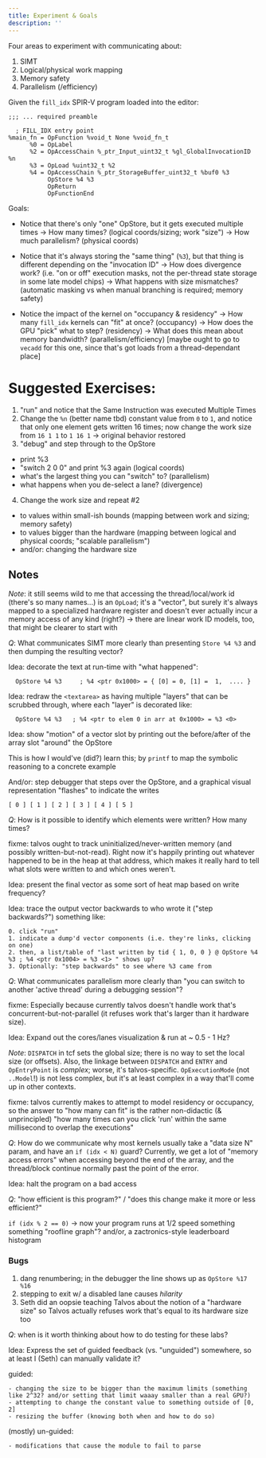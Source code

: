 ```yaml
---
title: Experiment & Goals
description: ''
---
```


Four areas to experiment with communicating about:

1. SIMT
2. Logical/physical work mapping
3. Memory safety
4. Parallelism (/efficiency)


Given the `fill_idx` SPIR-V program loaded into the editor:


```
;;; ... required preamble

  ; FILL_IDX entry point
%main_fn = OpFunction %void_t None %void_fn_t
      %0 = OpLabel
      %2 = OpAccessChain %_ptr_Input_uint32_t %gl_GlobalInvocationID %n
      %3 = OpLoad %uint32_t %2
      %4 = OpAccessChain %_ptr_StorageBuffer_uint32_t %buf0 %3
           OpStore %4 %3
           OpReturn
           OpFunctionEnd
```

Goals:

- Notice that there's only "one" OpStore, but it gets executed multiple times
  -> How many times? (logical coords/sizing; work "size")
  -> How much parallelism? (physical coords)

- Notice that it's always storing the "same thing" (`%3`), but that thing is different depending on the "invocation ID"
  -> How does divergence work? (i.e. "on or off" execution masks, not the per-thread state storage in some late model chips)
  -> What happens with size mismatches? (automatic masking vs when manual branching is required; memory safety)

- Notice the impact of the kernel on "occupancy & residency"
  -> How many `fill_idx` kernels can "fit" at once? (occupancy)
  -> How does the GPU "pick" what to step? (residency)
  -> What does this mean about memory bandwidth? (parallelism/efficiency) [maybe ought to go to `vecadd` for this one, since that's got loads from a thread-dependant place]


# Suggested Exercises:

1. "run" and notice that the Same Instruction was executed Multiple Times
2. Change the `%n` (better name tbd) constant value from `0` to `1`, and notice that only one element gets written 16 times; now change the work size from `16 1 1` to `1 16 1` -> original behavior restored
3. "debug" and step through to the OpStore
  - print %3
  - "switch 2 0 0" and print %3 again (logical coords)
  - what's the largest thing you can "switch" to? (parallelism)
  - what happens when you de-select a lane? (divergence)
4. Change the work size and repeat #2
  - to values within small-ish bounds (mapping between work and sizing; memory safety)
  - to values bigger than the hardware (mapping between logical and physical coords; "scalable parallelism")
  - and/or: changing the hardware size


## Notes

*Note*: it still seems wild to me that accessing the thread/local/work id (there's so many names...) is an `OpLoad`; it's a "vector", but surely it's always mapped to a specialized hardware register and doesn't ever actually incur a memory access of any kind (right?)
  -> there are linear work ID models, too, that might be clearer to start with

*Q*: What communicates SIMT more clearly than presenting `Store %4 %3` and then dumping the resulting vector?


Idea: decorate the text at run-time with "what happened":

```
  OpStore %4 %3     ; %4 <ptr 0x1000> = { [0] = 0, [1] =  1,  .... }
```

Idea: redraw the `<textarea>` as having multiple "layers" that can be scrubbed through, where each "layer" is decorated like:


```
  OpStore %4 %3   ; %4 <ptr to elem 0 in arr at 0x1000> = %3 <0>
```

Idea: show "motion" of a vector slot by printing out the before/after of the array slot "around" the OpStore

This is how I would've (did?) learn this; by `printf` to map the symbolic reasoning to a concrete example

And/or: step debugger that steps over the OpStore, and a graphical visual representation "flashes" to indicate the writes

    [ 0 ] [ 1 ] [ 2 ] [ 3 ] [ 4 ] [ 5 ]


*Q*: How is it possible to identify which elements were written? How many times?

fixme: talvos ought to track uninitialized/never-written memory (and possibly written-but-not-read). Right now it's happily printing out whatever happened to be in the heap at that address, which makes it really hard to tell what slots were written to and which ones weren't.

Idea: present the final vector as some sort of heat map based on write frequency?

Idea: trace the output vector backwards to who wrote it ("step backwards?")
  something like:

    0. click "run"
    1. indicate a dump'd vector components (i.e. they're links, clicking on one)
    2. then, a list/table of "last written by tid { 1, 0, 0 } @ OpStore %4 %3 ; %4 <ptr 0x1004> = %3 <1> " shows up?
    3. Optionally: "step backwards" to see where %3 came from

*Q*: What communicates parallelism more clearly than "you can switch to another 'active thread' during a debugging session"?

fixme: Especially because currently talvos doesn't handle work that's concurrent-but-not-parallel (it refuses work that's larger than it hardware size).

Idea: Expand out the cores/lanes visualization & run at ~ 0.5 - 1 Hz?

*Note*: `DISPATCH` in tcf sets the global size; there is no way to set the local size (or offsets). Also, the linkage between `DISPATCH` and `ENTRY` and `OpEntryPoint` is _complex_; worse, it's talvos-specific. `OpExecutionMode` (not `..Model`!) is not less complex, but it's at least complex in a way that'll come up in other contexts.

fixme: talvos currently makes to attempt to model residency or occupancy, so the answer to "how many can fit" is the rather non-didactic (& unprincipled) "how many times can you click 'run' within the same millisecond to overlap the executions"

*Q*: How do we communicate why most kernels usually take a "data size N" param, and have an `if (idx < N)` guard? Currently, we get a lot of "memory access errors" when accessing beyond the end of the array, and the thread/block continue normally past the point of the error.

Idea: halt the program on a bad access

*Q*: "how efficient is this program?" / "does this change make it more or less efficient?"

  `if (idx % 2 == 0)` -> now your program runs at 1/2 speed
  something something "roofline graph"?
  and/or, a zactronics-style leaderboard histogram

### Bugs

1. dang renumbering; in the debugger the line shows up as `OpStore %17 %16`
2. stepping to exit w/ a disabled lane causes _hilarity_
3. Seth did an oopsie teaching Talvos about the notion of a "hardware size" so Talvos actually refuses work that's equal to its hardware size too

*Q*: when is it worth thinking about how to do testing for these labs?

Idea: Express the set of guided feedback (vs. "unguided") somewhere, so at least I (Seth) can manually validate it?

  guided:

    - changing the size to be bigger than the maximum limits (something like 2^32? and/or setting that limit waaay smaller than a real GPU?)
    - attempting to change the constant value to something outside of [0, 2]
    - resizing the buffer (knowing both when and how to do so)

  (mostly) un-guided:

    - modifications that cause the module to fail to parse
